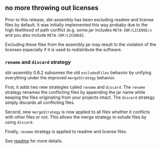 ## no more throwing out licenses

Prior to this release, sbt-assembly has been excluding readme and license files by default. It was initially implemented this way probaby due to the high likelihood of path conflict (e.g. some.jar includes `META-INF/LICENSE/x` and you also include `META-INF/LICENSE`).

Excluding these files from the assembly jar may result to the violation of the licenses especially if it is used to redistribute the software.

### `rename` and `discard` strategy

sbt-assembly 0.8.2 subsumes the old `excludedFiles` behavior by unifying everything under the improved `mergeStrategy` behavior.

First, it adds two new strategies called `rename` and `discard`. The `rename` strategy renames the conflicting files by appending the jar name while keeping the files originating from your projects intact. The `discard` strategy simply discards all conflicting files.

Second, new `mergeStrategy` is now applied to all files whether it conflicts with other files or not. This allows the merge strategy to exlude files by using `discard`.

Finally, `rename` strategy is applied to readme and license files.

See [readme](https://github.com/sbt/sbt-assembly) for more details.
